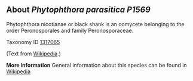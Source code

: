 **About *Phytophthora parasitica P1569***
-------------------------
Phytophthora nicotianae or black shank is an oomycete belonging to the order Peronosporales and family Peronosporaceae.


Taxonomy ID [1317065](https://www.uniprot.org/taxonomy/1317065)

(Text from [Wikipedia](https://en.wikipedia.org/).)

**More information**
General information about this species can be found in [Wikipedia](https://en.wikipedia.org/wiki/Phytophthora_nicotianae)
